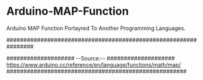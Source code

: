 # Arduino-MAP-Function
Arduino MAP Function Portayred To Another Programming Languages.

################################################################

#################### --Source:-- ####################
https://www.arduino.cc/reference/en/language/functions/math/map/
#####################################################
